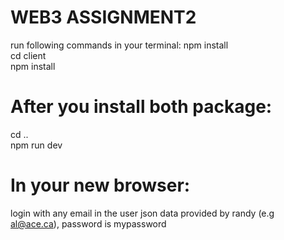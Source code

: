 ﻿# WEB3 ASSIGNMENT2

run following commands in your terminal:
npm install <br />
cd client <br />
npm install <br />


# After you install both package:
cd .. <br />
npm run dev

# In your new browser:
login with any email in the user json data provided by randy (e.g al@ace.ca), password is mypassword

